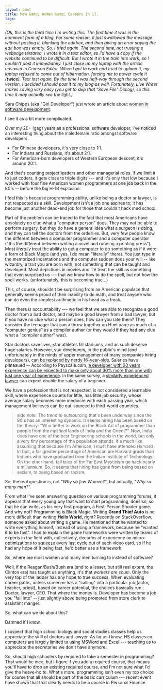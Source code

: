 ```yaml
---
layout: post
title: Men &amp; Women &amp; Careers in IT.
tags: 
---
```

*(Ok, this is the third time I'm writing this.  The first time it was in the comment form of a blog.  For some reason, it just swallowed the message without posting it, blanking the editbox, and then giving an error saying the edit box was empty.  So, I tried again.  The second time, not trusting a webpage textarea, I wrote it in a text editor, so I'd have a copy if the website continued to be difficult. But I wrote it in the train into work, so I couldn't post it immediately.  I just close up my laptop with the article unsaved in Crimson Editor.  When I got to work and tried to upload it, my laptop refused to come out of hibernation, forcing me to power cycle it (**twice**).  Text lost again.  By the time I was half-way through the second version, I decided I should post it to my blog as well.  Fortunately, Live Writer makes saving very easy (you get to skip that "Save File" Dialog), so this time it may actually see the light.)*

Sara Chipps (aka "Girl Developer") just wrote an article about [women in software development](http://girldeveloper.com/waxing-dev/i-ve-concluded-that-you-guys-don-t-think-i-m-an-idiot/).

I see it as a bit more complicated.
  
Over my 20+ (gag) years as a professional software developer, I've noticed an interesting thing about the male:female ratio amongst software developers.

 * For Chinese developers, it's very close to 1:1.
 * For Indians and Russians, it's about 2:1.
 * For American-born developers of Western European descent, it's around 20:1.
  
 And that's counting project leaders and other managerial roles.  If we limit it to just coders, it gets close to triple digits --- and it's only that low because I worked with four fine American women programmers at one job back in the 80's -- before the big H-1B explosion.
 
 I feel this is because programming ability, unlike being a doctor or lawyer, is not respected as a skill.  Development isn't a job one aspires to; it has become just another dead-end job for those that couldn't hack med school. 
  
Part of the problem can be traced to the fact that most Americans have absolutely no clue what a "computer person" does.  They may not be able to perform surgery, but they do have a general idea what a surgeon is doing, and they can tell the doctors from the orderlies.  But, very few people know the different between a computer programmer and a computer operator ("It's the different between writing a novel and running a printing press").  Most *literally* treat the ability to get a computer to do something as if it were a form of Black Magic (and yes, I do mean "literally" there).  You just type in the memorized incantations  and the computer sudden does your will -- like wizardry, a trait you are born with, not something that can be taught and developed.  Most depictions in movies and TV treat the skill as something that even surprised us --- that we know how to do the spell, but not how the spell works.  (unfortunately, this is becoming true...)

This, of course, shouldn't be surprising from an American populace that generally seems proud of their inability to do math, and treat anyone who can do even the simplest arithmetic in his head as a freak.  
  
Then there is accountability --- we feel that we are able to recognize a good doctor from a bad doctor, and maybe a good lawyer from a bad lawyer, but if you have no clue what a person does, how can you rate them? They consider the teenager that can a throw together an Html page as much of a "computer genius" as a compiler author (or they would if they had any clue what a "compiler author" was). 
  
Star doctors save lives; star athletes fill stadiums, and as such deserve huge salaries.  However, star developers, in the public's mind (and unfortunately in the minds of upper management of many companies hiring developers), [can be replaced by nerdy 16-year-olds](http://xkcd.com/519/).   Salaries have plateaued --  According to Payscale.com, [a developer with 20 years experience can be expected to make only about 30% more than one with just one year of experience](http://www.payscale.com/research/US/Job=Sr._Software_Engineer_%2F_Developer_%2F_Programmer/Salary).   In the same survey, a [similarly experienced lawyer](http://www.payscale.com/research/US/Job=Attorney_%2f_Lawyer/Salary) can expect double the salary of a beginner.
  
We have a profession that is not respected, is not considered a learnable skill, where experience counts for little, has little job security, whose average salary becomes more mediocre with each passing year, which management believes can be out-sourced to third-world countries.

> side note: The trend to outsourcing that's been underway since the 90's has an interesting dynamic.  It seems hiring has been based on the theory: "Who better to work on the Black Art of programmer than people from the *mystical* lands of India and the Orient?".  Now, India does have one of the best Engineering schools in the world, but only a very tiny percentage of the population attends.  It's much like assuming that because I'm American, I must have attended Harvard .  In fact, a far greater percentage of American are Harvard grads than Indians who have graduated from the Indian Institute of Technology.  On the other hand, tall tales of the Far East Mysticism go back nearly a millennium.  So, it seems that hiring has gone from being based on sexism, to being based on racism.
 
So, the real question is, not "*Why so few Women?*", but actually, "*Why so many men?*".  

From what I've seen answering question on various programming forums, it appears that every young boy that want to start programming, does so, so that he can write, as his very first program, a First-Person Shooter game. And why not? Programming is Black Magic.  Writing **Grand Thief Auto** is no more difficult than writing **Hello World,** right? Recently on StackOverflow, someone asked about writing a game.  He mentioned that he wanted to write everything himself, instead of using a framework, because he "wanted it to be fast".  I had to explain the game frameworks were written by teams of experts in the field with, collectively, decades of experience on micro-optimizations to squeeze every last cycle out of each video card, so if he had any hope of it being fast, he'd better use a framework.
  
So, where are most women and many men turning to instead of software?  

 Well, if the Reagan/Bush/Bush era (and to a lesser, but still real extent, the Clinton era) has taught us anything, it's that *workers are scum*.  Only the very top of the ladder has any hope to true success.  When evaluating career paths, unless someone has a "calling" into a particular job (actor, teacher, priest), based on career potential, the choices basically run : Doctor, lawyer, CEO.  That where the money is.  Developer has become a job you "fall into" -- just slightly above being promoted from store clerk to assistant manger.

So, what can we do about this?
     
Damned if I know.

I suspect that high school biology and social studies classes help us appreciate the skill of doctors and lawyer.  As far as I know, HS classes on computers are largely limited to using MSWord and Excel --- teaching us to appreciate the secretaries we don't have anymore.  

So, should high schoolers by required to take a semester in programming? That would be nice, but I figure if you add a required course, that means you'll have to drop an existing required course, and I'm not sure what I'd give the heave-ho to.  What's more, programming isn't even my top choice for course that all should be part of the basic curriculum --- recent event have shown that that clearly needs to be a course in Personal Finance. 
    